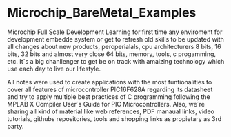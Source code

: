 # Microchip_BareMetal_Examples
 Microchip Full Scale Development
Learning for first time any enviroment for development embedde system or get to refresh old skills to be updated with all changes about new products, peroperialals, cpu architecturers 8 bits, 16 bits, 32 bits and almost very close 64 bits, memory, tools, c progamming, etc. It´s a big chanllenger to get be on track with amaizing technology which use each day to live our lifestyle. 

All notes were used to create applications with the most funtionalities to cover all features of microcontroller PIC16F628A regarding its datasheet and try to apply multiple best practices of C programming following the MPLAB X Compiler User´s Guide for PIC Microcontrollers. Also, we´re sharing all kind of material like web references, PDF manaual links, video tutorials, githubs repositories, tools and shopping links as propietary as 3rd party.

